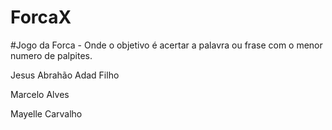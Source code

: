 # ForcaX
#Jogo da Forca -  Onde o objetivo é acertar a palavra ou frase com o menor numero de palpites.
<p>Jesus Abrahão Adad Filho</p>
<p>Marcelo Alves</p>
<p>Mayelle Carvalho</p>
